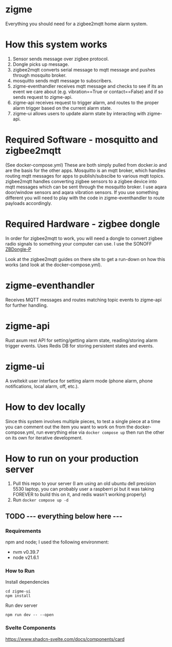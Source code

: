 # zigme
Everything you should need for a zigbee2mqtt home alarm system.

# How this system works
1. Sensor sends message over zigbee protocol.
2. Dongle picks up message.
3. zigbee2mqtt converts serial message to mqtt message and pushes through mosquito broker.
4. mosquitto sends mqtt message to subscribers.
5. zigme-eventhandler receives mqtt message and checks to see if its an event we care about (e.g. vibration==True or contact==False) and if so sends request to zigme-api.
6. zigme-api receives request to trigger alarm, and routes to the proper alarm trigger based on the current alarm state.
7. zigme-ui allows users to update alarm state by interacting with zigme-api.

# Required Software - mosquitto and zigbee2mqtt
(See docker-compose.yml) These are both simply pulled from docker.io and are the basis for the other apps. Mosquitto is an mqtt broker, which handles routing mqtt messages for apps to publish/subscibe to various mqtt topics. zigbee2mqtt handles converting zigbee sensors to a zigbee device into mqtt messages which can be sent through the mosquitto broker. I use aqara door/window sensors and aqara vibration sensors. If you use something different you will need to play with the code in zigme-eventhandler to route payloads accordingly.

# Required Hardware - zigbee dongle
In order for zigbee2mqtt to work, you will need a dongle to convert zigbee radio signals to something your computer can use. I use the SONOFF [ZBDongle-P](https://www.amazon.com/SONOFF-Gateway-Universal-Assistant-Wireless/dp/B09KXTCMSC/ref=sr_1_6?dib=eyJ2IjoiMSJ9.xfFEitihTiGU5eql5n0JRaiyH8Qi1VdW79xhXrnRDnm1ipELTPiwLomv8dyo8eQE0KuDIUbsSMW0000sKCBlk3d6K6xwghSgVEQorgtuEkOuAQvCtqqPSbAE455PvQujwJ3e-i47WpziGhn0WEt1RO0Tz6HvkHQOMNtGU0ezMpMWGdJ6tKfx-FYAcwtfROjLSHXOFj1EXOj3jgdgAzf002Q5ZASzzNrB79eQrldWmYei_QAr5MQslBO-sPedn79iRDxaQuTVAJEXmHQ68R7s8inK46yX-qUgdFKGffKYrKM.a2bxwBBR8V1JYnyF9PajdQsb6b5swU4JGxZhem-Yjbk&dib_tag=se&keywords=Zigbee2mqtt&qid=1710736347&sr=8-6&th=1)

Look at the zigbee2mqtt guides on there site to get a run-down on how this works (and look at the docker-compose.yml).

# zigme-eventhandler
Receives MQTT messages and routes matching topic events to zigme-api for further handling.

# zigme-api
Rust axum rest API for setting/getting alarm state, reading/storing alarm trigger events. Uses Redis DB for storing persistent states and events.

# zigme-ui
A sveltekit user interface for setting alarm mode (phone alarm, phone notifications, local alarm, off, etc.).


# How to dev locally
Since this system involves multiple pieces, to test a single piece at a time you can comment out the item you want to work on from the docker-compose.yml, run everything else via `docker compose up` then run the other on its own for iterative development.

# How to run on your production server  
1. Pull this repo to your server (I am using an old ubuntu dell precision 5530 laptop, you can probably user a raspberri pi but it was taking FOREVER to build this on it, and redis wasn't working properly)
2. Run `docker compose up -d`


## TODO --- everything below here ---

### Requirements
npm and node; I used the following environment:
- nvm v0.39.7
- node v21.6.1

### How to Run
Install dependencies
```
cd zigme-ui
npm install
```
Run dev server
```
npm run dev -- --open
```

### Svelte Components
https://www.shadcn-svelte.com/docs/components/card
